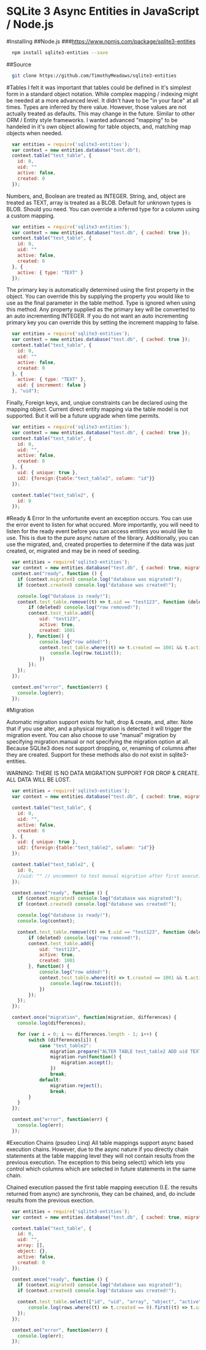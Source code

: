 # SQLite 3 Async Entities in JavaScript / Node.js
#Installing
##Node.js
###https://www.npmjs.com/package/sqlite3-entities
```bash
  npm install sqlite3-entities --save
```
##Source
```bash
  git clone https://github.com/TimothyMeadows/sqlite3-entities
```
#Tables
I felt it was important that tables could be defined in it's simplest form in a standard object notation. While complex mapping / indexing might be needed at a more advanced level. It didn't have to be "in your face" at all times. Types are inferred by there value. However, those values are not actually treated as defaults. This may change in the future. Similar to other ORM / Entity style frameworks. I wanted advanced "mapping" to be handeled in it's own object allowing for table objects, and, matching map objects when needed.

```javascript
  var entities = require('sqlite3-entities');
  var context = new entities.database("test.db");
  context.table("test_table", {
    id: 0,
    uid: ""
    active: false,
    created: 0
  });
```

Numbers, and, Boolean are treated as INTEGER. String, and, object are treated as TEXT, array is treated as a BLOB. Default for unknown types is BLOB. Should you need. You can override a inferred type for a column using a custom mapping.

```javascript
  var entities = require('sqlite3-entities');
  var context = new entities.database("test.db", { cached: true });
  context.table("test_table", {
    id: 0,
    uid: ""
    active: false,
    created: 0
  }, {
    active: { type: "TEXT" }
  });
```

The primary key is automatically determined using the first property in the object. You can override this by supplying the property you would like to use as the final parameter in the table method. Type is ignored when using this method. Any property supplied as the primary key will be converted to an auto incrementing INTEGER. If you do not want an auto incrementing primary key you can override this by setting the increment mapping to false.


```javascript
  var entities = require('sqlite3-entities');
  var context = new entities.database("test.db", { cached: true });
  context.table("test_table", {
    id: 0,
    uid: ""
    active: false,
    created: 0
  }, {
    active: { type: "TEXT" },
    uid: { increment: false }
  }, "uid");
```

Finally, Foreign keys, and, unqiue constraints can be declared using the mapping object. Current direct entity mapping via the table model is not supported. But it will be a future upgrade when time permits.

```javascript
  var entities = require('sqlite3-entities');
  var context = new entities.database("test.db", { cached: true });
  context.table("test_table", {
    id: 0,
    uid: "",
    active: false,
    created: 0
  }, {
    uid: { unique: true },
    id2: {foreign:{table:"test_table2", column: "id"}}
  });

  context.table("test_table2", {
    id: 0
  });
```

#Ready & Error
In the unfortunite event an exception occurs. You can use the error event to listen for what occured. More importantly, you will need to listen for the ready event before you can access entities you would like to use. This is due to the pure async nature of the library. Additionally, you can use the migrated, and, created properties to determine if the data was just created, or, migrated and may be in need of seeding.

```javascript
  var entities = require('sqlite3-entities');
  var context = new entities.database("test.db", { cached: true, migration: entities.migration.alter });
  context.on("ready", function () {
    if (context.migrated) console.log("database was migrated!");
    if (context.created) console.log("database was created!");

    console.log("database is ready!");
    context.test_table.remove((t) => t.uid == "test123", function (deleted) {
        if (deleted) console.log("row removed!");
        context.test_table.add({
            uid: "test123",
            active: true,
            created: 1001
        }, function() {
            console.log("row added!");
            context.test_table.where((t) => t.created == 1001 && t.active, function(row) {
                console.log(row.toList());
            })
        });
    });
  });

  context.on("error", function(err) {
    console.log(err);
  });
```
#Migration

Automatic migration support exists for halt, drop & create, and, alter. Note that if you use alter, and a physical migration is detected it will trigger the migration event.
You can also choose to use "manual" migration by specifying migration.manual or not specifying the migration option at all. Because SQLite3 does not support dropping, or, 
renaming of columns after they are created. Support for these methods also do not exist in sqlite3-entities.

WARNING: THERE IS NO DATA MIGRATION SUPPORT FOR DROP & CREATE. ALL DATA WILL BE LOST.

```javascript
  var entities = require('sqlite3-entities');
  var context = new entities.database("test.db", { cached: true, migration: entities.migration.manual });

  context.table("test_table", {
    id: 0,
    uid: "",
    active: false,
    created: 0
  }, {
    uid: { unique: true },
    id2: {foreign:{table:"test_table2", column: "id"}}
  });

  context.table("test_table2", {
    id: 0,
    //uid: "" // uncomment to test manual migration after first execution
  });

  context.once("ready", function () {
    if (context.migrated) console.log("database was migrated!");
    if (context.created) console.log("database was created!");

    console.log("database is ready!");
    console.log(context);

    context.test_table.remove((t) => t.uid == "test123", function (deleted) {
        if (deleted) console.log("row removed!");
        context.test_table.add({
            uid: "test123",
            active: true,
            created: 1001
        }, function() {
            console.log("row added!");
            context.test_table.where((t) => t.created == 1001 && t.active, function(row) {
                console.log(row.toList());
            })
        });
    });
  });

  context.once("migration", function(migration, differences) {
    console.log(differences);

    for (var i = 0; i <= differences.length - 1; i++) {
        switch (differences[i]) {
            case "test_table2":
                migration.prepare("ALTER TABLE test_table2 ADD uid TEXT;");
                migration.run(function() {
                    migration.accept();
                })
                break;
            default:
                migration.reject();
                break;
        }
    }
  });

  context.on("error", function(err) {
    console.log(err);
  });
```

#Execution Chains (psudeo Linq)
All table mappings support async based execution chains. However, due to the async nature if you directly chain statements at the table mapping level they will not contain results from the previous execution. The exception to this being select() which lets you control which columns which are selected in future statements in the same chain.

Chained execution passed the first table mapping execution (I.E. the results returned from async) are synchronis, they can be chained, and, do include results from the previous exection.

```javascript
  var entities = require('sqlite3-entities');
  var context = new entities.database("test.db", { cached: true, migration: entities.migration.alter });

  context.table("test_table", {
    id: 0,
    uid: "",
    array: [],
    object: {},
    active: false,
    created: 0
  });

  context.once("ready", function () {
    if (context.migrated) console.log("database was migrated!");
    if (context.created) console.log("database was created!");

    context.test_table.select(["id", "uid", "array", "object", "active"]).where((t) => t.active, function(rows) {
        console.log(rows.where((t) => t.created == 0).first((t) => t.uid == "test123"));
    });
  });

  context.on("error", function(err) {
    console.log(err);
  });
```
